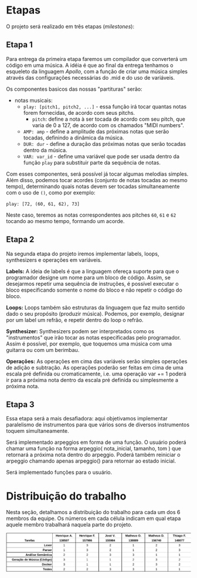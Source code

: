 # Etapas
O projeto será realizado em três etapas (*milestones*):

## Etapa 1
Para entrega da primeira etapa faremos um compilador que converterá um código em uma música. A idéia é que ao final da entrega tenhamos o esqueleto da linguagem *Apollo*, com a função de criar uma música simples através das configurações necessárias do .mid e do uso de variáveis. 

Os componentes basicos das nossas "partituras" serão:

  - notas musicais:
    - `play: [pitch1, pitch2, ...]` - essa função irá tocar quantas notas forem fornecidas, de acordo com seus pitchs.
      - `pitch`: define a nota à ser tocada de acordo com seu pitch, que varia de 0 a 127, de acordo com os chamados "MIDI numbers".
    - `AMP: amp` - define a amplitude das próximas notas que serão tocadas, definindo a dinâmica da música.
    - `DUR: dur` - define a duração das próximas notas que serão tocadas dentro da música.
    - `VAR: var_id` - define uma variável que pode ser usada dentro da função `play` para substituir parte da sequência de notas.

Com esses componentes, será possível já tocar algumas melodias simples. Além disso, podemos tocar acordes (conjunto de notas tocadas ao mesmo tempo), determinando quais notas devem ser tocadas simultaneamente com o uso de `()`, como por exemplo:
```
play: [72, (60, 61, 62), 73]
```
Neste caso, teremos as notas correspondentes aos pitches `60`, `61` e `62` tocando ao mesmo tempo, formando um acorde.

## Etapa 2
Na segunda etapa do projeto iremos implementar labels, loops, synthesizers e operações em variáveis.

__Labels:__
A ideia de labels é que a linguagem ofereça suporte para que o programador designe um nome para um bloco de código. Assim, se desejarmos repetir uma 
sequência de instruções, é possível executar o bloco especificando somente o nome do bloco e não repetir o código do bloco.

__Loops:__
Loops também são estruturas da linguagem que faz muito sentido dado o seu propósito (produzir música). Podemos, por exemplo, designar por um label um refrão, e repetir
dentro do loop o refrão.

__Synthesizer:__
Synthesizers podem ser interpretados como os "instrumentos" que irão tocar as notas especificadas pelo programador. Assim é possível, por exemplo, que toquemos
uma música com uma guitarra ou com um berimbau.

__Operações:__
As operações em cima das variáveis serão simples operações de adição e subtração. As operações poderão ser feitas em cima de uma escala pré definida ou cromaticamente,
i.e. uma operação var += 1 poderá ir para a próxima nota dentro da escala pré definida ou simplesmente a próxima nota.

## Etapa 3
Essa etapa será a mais desafiadora: aqui objetivamos implementar paralelismo de instrumentos para que vários sons de diversos instrumentos toquem simultaneamente.

Será implementado arpeggios em forma de uma função. O usuário poderá chamar uma função na forma arpeggio( nota_inicial, tamanho, tom ) que retornará a próxima nota dentro do arpeggio.
Poderá também reiniciar o arpeggio chamando apenas arpeggio() para retornar ao estado inicial.

Será implementado funções para o usuário.


# Distribuição do trabalho
Nesta seção, detalhamos a distribuição do trabalho para cada um dos 6 membros da equipe. Os números em cada célula indicam em qual etapa aquele membro trabalhará naquela parte do projeto.

![Divisão de Trabalho](img/division.png)
